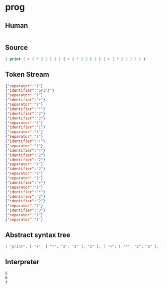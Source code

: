 # prog
## Human
```

```
## Source
```lisp
( print ( + ( * 2 2 ) 1 ) ( + ( * 2 2 ) 2 ) ( + ( * 2 2 ) 3 ) ) 
```
## Token Stream
```json
{"separator":"("}
{"identifier":"print"}
{"separator":"("}
{"identifier":"+"}
{"separator":"("}
{"identifier":"*"}
{"identifier":"2"}
{"identifier":"2"}
{"separator":")"}
{"identifier":"1"}
{"separator":")"}
{"separator":"("}
{"identifier":"+"}
{"separator":"("}
{"identifier":"*"}
{"identifier":"2"}
{"identifier":"2"}
{"separator":")"}
{"identifier":"2"}
{"separator":")"}
{"separator":"("}
{"identifier":"+"}
{"separator":"("}
{"identifier":"*"}
{"identifier":"2"}
{"identifier":"2"}
{"separator":")"}
{"identifier":"3"}
{"separator":")"}
{"separator":")"}
```
## Abstract syntax tree
```json
[ "print", [ "+", [ "*", "2", "2" ], "1" ], [ "+", [ "*", "2", "2" ], "2" ], [ "+", [ "*", "2", "2" ], "3" ] ]
```
## Interpreter
```bash
5
6
7
```